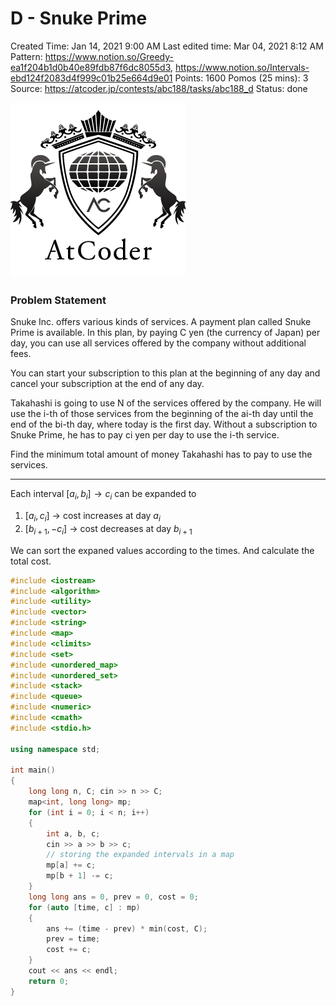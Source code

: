 # D - Snuke Prime

Created Time: Jan 14, 2021 9:00 AM
Last edited time: Mar 04, 2021 8:12 AM
Pattern: https://www.notion.so/Greedy-ea1f204b1d0b40e89fdb87f6dc8055d3, https://www.notion.so/Intervals-ebd124f2083d4f999c01b25e664d9e01
Points: 1600
Pomos (25 mins): 3
Source: https://atcoder.jp/contests/abc188/tasks/abc188_d
Status: done

![atcoder.png](problems/D%20-%20Snuke%20Prime%207e1c4f3d41d94075830ce4509187a1f1/atcoder.png)

### Problem Statement

Snuke Inc. offers various kinds of services.
A payment plan called Snuke Prime is available.
In this plan, by paying C yen (the currency of Japan) per day, you can use all services offered by the company without additional fees.

You can start your subscription to this plan at the beginning of any day and cancel your subscription at the end of any day.

Takahashi is going to use N of the services offered by the company.
He will use the i-th of those services from the beginning of the ai-th day until the end of the bi-th day, where today is the first day.
Without a subscription to Snuke Prime, he has to pay ci yen per day to use the i-th service.

Find the minimum total amount of money Takahashi has to pay to use the services.

---

Each interval $[a_i, b_i] \rightarrow c_i$  can be expanded to 

1. $[a_i, c_i]$ → cost increases at day $a_i$ 
2. $[b_{i + 1}, -c_i]$ → cost decreases at day $b_{i + 1}$

We can sort the expaned values according to the times. And calculate the total cost. 

```cpp
#include <iostream>
#include <algorithm>
#include <utility>
#include <vector>
#include <string>
#include <map>
#include <climits>
#include <set>
#include <unordered_map>
#include <unordered_set>
#include <stack>
#include <queue>
#include <numeric>
#include <cmath>
#include <stdio.h>

using namespace std;

int main()
{
	long long n, C; cin >> n >> C;
	map<int, long long> mp; 
	for (int i = 0; i < n; i++)
	{
		int a, b, c; 
		cin >> a >> b >> c; 
		// storing the expanded intervals in a map
		mp[a] += c; 
		mp[b + 1] -= c; 
	}
	long long ans = 0, prev = 0, cost = 0; 
	for (auto [time, c] : mp)
	{
		ans += (time - prev) * min(cost, C);
		prev = time;
		cost += c;
	}
	cout << ans << endl;
	return 0;
}
```